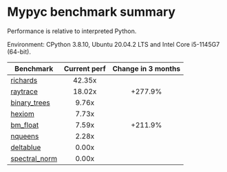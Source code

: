 # Mypyc benchmark summary

Performance is relative to interpreted Python.

Environment: CPython 3.8.10, Ubuntu 20.04.2 LTS and Intel Core i5-1145G7 (64-bit).

| Benchmark | Current perf | Change in 3 months |
| --- | :---: | :---: |
| [richards](benchmarks/richards.md) | 42.35x |  |
| [raytrace](benchmarks/raytrace.md) | 18.02x | +277.9% |
| [binary_trees](benchmarks/binary_trees.md) | 9.76x |  |
| [hexiom](benchmarks/hexiom.md) | 7.73x |  |
| [bm_float](benchmarks/bm_float.md) | 7.59x | +211.9% |
| [nqueens](benchmarks/nqueens.md) | 2.28x |  |
| [deltablue](benchmarks/deltablue.md) | 0.00x |  |
| [spectral_norm](benchmarks/spectral_norm.md) | 0.00x |  |
